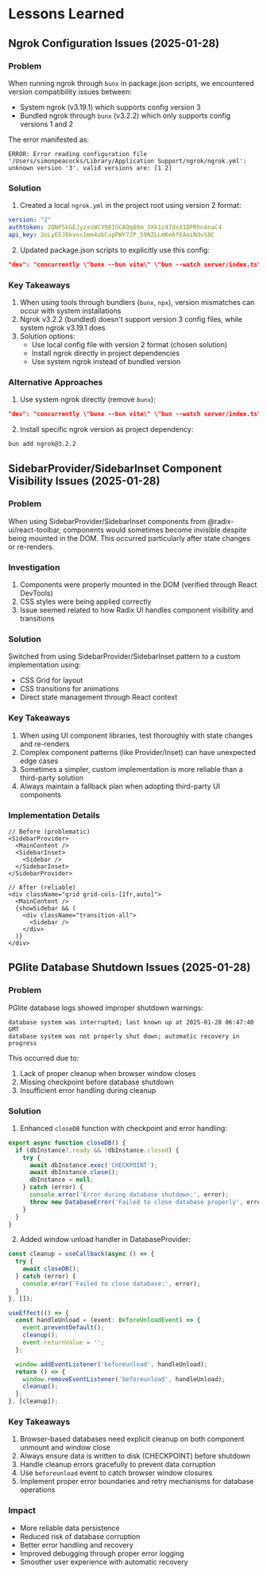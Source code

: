 # Lessons Learned

## Ngrok Configuration Issues (2025-01-28)

### Problem
When running ngrok through `bunx` in package.json scripts, we encountered version compatibility issues between:
- System ngrok (v3.19.1) which supports config version 3
- Bundled ngrok through `bunx` (v3.2.2) which only supports config versions 1 and 2

The error manifested as:
```
ERROR: Error reading configuration file '/Users/simonpeacocks/Library/Application Support/ngrok/ngrok.yml': unknown version '3'. valid versions are: [1 2]
```

### Solution
1. Created a local `ngrok.yml` in the project root using version 2 format:
```yaml
version: "2"
authtoken: 2QNP5kGEJyzxcWCV98IOCAQq80m_3Xk1z47dxX1DPRhn4naC4
api_key: 2oLyEEJ0kvos1mm4ubCupPWY72P_59NZLLmKe6fEAoiNdvS8C
```

2. Updated package.json scripts to explicitly use this config:
```json
"dev": "concurrently \"bunx --bun vite\" \"bun --watch server/index.ts\" \"bunx ngrok http --config=ngrok.yml --domain=tolerant-bengal-hideously.ngrok-free.app 3001\""
```

### Key Takeaways
1. When using tools through bundlers (`bunx`, `npx`), version mismatches can occur with system installations
2. Ngrok v3.2.2 (bundled) doesn't support version 3 config files, while system ngrok v3.19.1 does
3. Solution options:
   - Use local config file with version 2 format (chosen solution)
   - Install ngrok directly in project dependencies
   - Use system ngrok instead of bundled version

### Alternative Approaches
1. Use system ngrok directly (remove `bunx`):
```json
"dev": "concurrently \"bunx --bun vite\" \"bun --watch server/index.ts\" \"ngrok http --domain=tolerant-bengal-hideously.ngrok-free.app 3001\""
```

2. Install specific ngrok version as project dependency:
```bash
bun add ngrok@3.2.2
```

## SidebarProvider/SidebarInset Component Visibility Issues (2025-01-28)

### Problem
When using SidebarProvider/SidebarInset components from @radix-ui/react-toolbar, components would sometimes become invisible despite being mounted in the DOM. This occurred particularly after state changes or re-renders.

### Investigation
1. Components were properly mounted in the DOM (verified through React DevTools)
2. CSS styles were being applied correctly
3. Issue seemed related to how Radix UI handles component visibility and transitions

### Solution
Switched from using SidebarProvider/SidebarInset pattern to a custom implementation using:
- CSS Grid for layout
- CSS transitions for animations
- Direct state management through React context

### Key Takeaways
1. When using UI component libraries, test thoroughly with state changes and re-renders
2. Complex component patterns (like Provider/Inset) can have unexpected edge cases
3. Sometimes a simpler, custom implementation is more reliable than a third-party solution
4. Always maintain a fallback plan when adopting third-party UI components

### Implementation Details
```tsx
// Before (problematic)
<SidebarProvider>
  <MainContent />
  <SidebarInset>
    <Sidebar />
  </SidebarInset>
</SidebarProvider>

// After (reliable)
<div className="grid grid-cols-[1fr,auto]">
  <MainContent />
  {showSidebar && (
    <div className="transition-all">
      <Sidebar />
    </div>
  )}
</div>

```

## PGlite Database Shutdown Issues (2025-01-28)

### Problem
PGlite database logs showed improper shutdown warnings:
```
database system was interrupted; last known up at 2025-01-28 06:47:40 GMT
database system was not properly shut down; automatic recovery in progress
```

This occurred due to:
1. Lack of proper cleanup when browser window closes
2. Missing checkpoint before database shutdown
3. Insufficient error handling during cleanup

### Solution
1. Enhanced `closeDB` function with checkpoint and error handling:
```typescript
export async function closeDB() {
  if (dbInstance?.ready && !dbInstance.closed) {
    try {
      await dbInstance.exec('CHECKPOINT');
      await dbInstance.close();
      dbInstance = null;
    } catch (error) {
      console.error('Error during database shutdown:', error);
      throw new DatabaseError('Failed to close database properly', error);
    }
  }
}
```

2. Added window unload handler in DatabaseProvider:
```typescript
const cleanup = useCallback(async () => {
  try {
    await closeDB();
  } catch (error) {
    console.error('Failed to close database:', error);
  }
}, []);

useEffect(() => {
  const handleUnload = (event: BeforeUnloadEvent) => {
    event.preventDefault();
    cleanup();
    event.returnValue = '';
  };

  window.addEventListener('beforeunload', handleUnload);
  return () => {
    window.removeEventListener('beforeunload', handleUnload);
    cleanup();
  };
}, [cleanup]);
```

### Key Takeaways
1. Browser-based databases need explicit cleanup on both component unmount and window close
2. Always ensure data is written to disk (CHECKPOINT) before shutdown
3. Handle cleanup errors gracefully to prevent data corruption
4. Use `beforeunload` event to catch browser window closures
5. Implement proper error boundaries and retry mechanisms for database operations

### Impact
- More reliable data persistence
- Reduced risk of database corruption
- Better error handling and recovery
- Improved debugging through proper error logging
- Smoother user experience with automatic recovery
